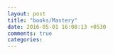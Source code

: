 ```yaml
---
layout: post
title: "books/Mastery"
date: 2016-05-01 16:08:13 +0530
comments: true
categories: 
---
```

